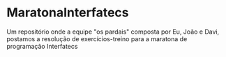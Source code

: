 # MaratonaInterfatecs
Um repositório onde a equipe "os pardais" composta por Eu, João e Davi, postamos a resolução de exercícios-treino para a maratona de programação Interfatecs
